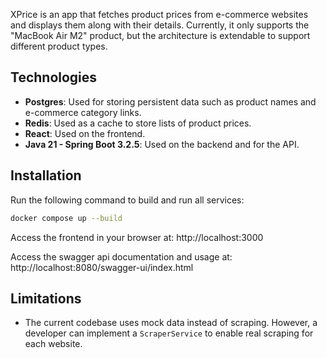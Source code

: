 
XPrice is an app that fetches product prices from e-commerce websites and displays them along with their details. Currently, it only supports the "MacBook Air M2" product, but the architecture is extendable to support different product types.

## Technologies
- **Postgres**: Used for storing persistent data such as product names and e-commerce category links.
- **Redis**: Used as a cache to store lists of product prices.
- **React**: Used on the frontend.
- **Java 21 - Spring Boot 3.2.5**: Used on the backend and for the API.
  
## Installation

Run the following command to build and run all services:
```bash
docker compose up --build
```

Access the frontend in your browser at:
http://localhost:3000

Access the swagger api documentation and usage at: 
http://localhost:8080/swagger-ui/index.html


## Limitations
- The current codebase uses mock data instead of scraping. However, a developer can implement a `ScraperService` to enable real scraping for each website.
